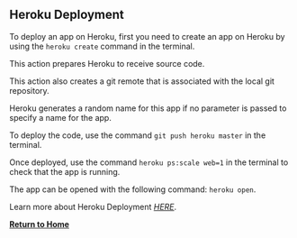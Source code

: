 ## Heroku Deployment

To deploy an app on Heroku, first you need to create an app on Heroku by using the `heroku create` command in the terminal. 

This action prepares Heroku to receive source code. 

This action also creates a git remote that is associated with the local git repository.

Heroku generates a random name for this app if no parameter is passed to specify a name for the app.

To deploy the code, use the command `git push heroku master` in the terminal. 

Once deployed, use the command `heroku ps:scale web=1` in the terminal to check that the app is running.

The app can be opened with the following command: `heroku open`.

Learn more about Heroku Deployment [*HERE*](https://devcenter.heroku.com/articles/getting-started-with-nodejs).

[**Return to Home**](README.md)